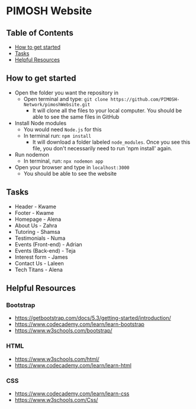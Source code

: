 # PIMOSH Website
## Table of Contents
- [How to get started](https://github.com/PIMOSH-Network/pimoshWebsite?tab=readme-ov-file#how-to-get-started)
- [Tasks](https://github.com/PIMOSH-Network/pimoshWebsite?tab=readme-ov-file#tasks)
- [Helpful Resources](https://github.com/PIMOSH-Network/pimoshWebsite?tab=readme-ov-file#helpful-resources)

## How to get started
- Open the folder you want the repository in
    - Open terminal and type: `git clone https://github.com/PIMOSH-Network/pimoshWebsite.git`
        - It will clone all the files to your local computer. You should be able to see the same files in GitHub
- Install Node modules
    - You would need `Node.js` for this
    - In terminal run: `npm install`
        - It will download a folder labeled `node_modules`. Once you see this file, you don't necessarily need to run 'npm install' again.
- Run nodemon
    - In terminal, run: `npx nodemon app`
- Open your browser and type in `localhost:3000` 
    - You should be able to see the website

## Tasks
- Header - Kwame
- Footer - Kwame
- Homepage - Alena
- About Us - Zahra
- Tutoring - Shamsa
- Testimonials - Numa
- Events (Front-end) - Adrian
- Events (Back-end) - Teja
- Interest form - James
- Contact Us - Laleen
- Tech Titans - Alena

## Helpful Resources
### Bootstrap
- https://getbootstrap.com/docs/5.3/getting-started/introduction/
- https://www.codecademy.com/learn/learn-bootstrap
- https://www.w3schools.com/bootstrap/

### HTML
- https://www.w3schools.com/html/
- https://www.codecademy.com/learn/learn-html

### CSS
- https://www.codecademy.com/learn/learn-css
- https://www.w3schools.com/Css/
